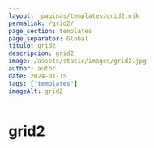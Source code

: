 ```yaml
---
layout: _paginas/templates/grid2.njk
permalink: /grid2/
page_section: templates
page_separator: Global
titulo: grid2
descripcion: grid2
image: /assets/static/images/grid2.jpg
author: autor
date: 2024-01-15 
tags: ["templates"]
imageAlt: grid2
---
```

# grid2
